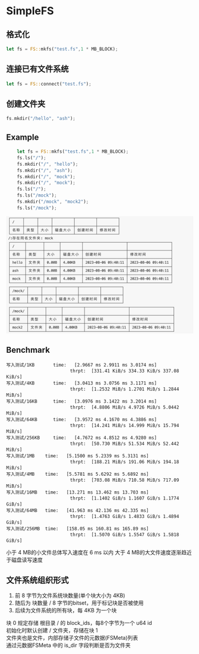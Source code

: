 # SimpleFS
## 格式化
```rust
let fs = FS::mkfs("test.fs",1 * MB_BLOCK);
```
## 连接已有文件系统
```rust
let fs = FS::connect("test.fs");
```

## 创建文件夹
```rust
fs.mkdir("/hello", "ash");
```

## Example
```rust
    let fs = FS::mkfs("test.fs",1 * MB_BLOCK);
    fs.ls("/");
    fs.mkdir("/", "hello");
    fs.mkdir("/", "ash");
    fs.mkdir("/", "mock");
    fs.mkdir("/", "mock");
    fs.ls("/");
    fs.ls("/mock");
    fs.mkdir("/mock", "mock2");
    fs.ls("/mock");
```
![result](img/ls.png)

## Benchmark
```
写入测试/1KB       time:   [2.9667 ms 2.9911 ms 3.0174 ms]
                   		thrpt:  [331.41 KiB/s 334.33 KiB/s 337.08 KiB/s]
写入测试/4KB       time:   [3.0413 ms 3.0756 ms 3.1171 ms]
                   		thrpt:  [1.2532 MiB/s 1.2701 MiB/s 1.2844 MiB/s]
写入测试/16KB      time:   [3.0976 ms 3.1422 ms 3.2014 ms]
      	                thrpt:  [4.8806 MiB/s 4.9726 MiB/s 5.0442 MiB/s]
写入测试/64KB      time:   [3.9572 ms 4.1670 ms 4.3886 ms]
                        thrpt:  [14.241 MiB/s 14.999 MiB/s 15.794 MiB/s]
写入测试/256KB     time:   [4.7672 ms 4.8512 ms 4.9280 ms]
                        thrpt:  [50.730 MiB/s 51.534 MiB/s 52.442 MiB/s]
写入测试/1MB    time:   [5.1500 ms 5.2339 ms 5.3131 ms]
                        thrpt:  [188.21 MiB/s 191.06 MiB/s 194.18 MiB/s]	
写入测试/4MB    time:   [5.5781 ms 5.6292 ms 5.6892 ms]
                        thrpt:  [703.08 MiB/s 710.58 MiB/s 717.09 MiB/s]	
写入测试/16MB   time:   [13.271 ms 13.462 ms 13.703 ms]
                        thrpt:  [1.1402 GiB/s 1.1607 GiB/s 1.1774 GiB/s]				
写入测试/64MB   time:   [41.963 ms 42.136 ms 42.335 ms]
                        thrpt:  [1.4763 GiB/s 1.4833 GiB/s 1.4894 GiB/s]
写入测试/256MB  time:   [158.05 ms 160.81 ms 165.89 ms]
                        thrpt:  [1.5070 GiB/s 1.5547 GiB/s 1.5818 GiB/s]
```
小于 4 MB的小文件总体写入速度在 6 ms 以内
大于 4 MB的大文件速度逐渐趋近于磁盘读写速度

## 文件系统组织形式
1. 前 8 字节为文件系统块数量(单个块大小为 4KB)  
2. 随后为 块数量 / 8 字节的bitset，用于标记块是否被使用  
3. 后续为文件系统的所有块，每 4KB 为一个块  


块 0 规定存储 根目录 / 的 block_ids，每8个字节为一个 u64 id  
初始化时默认创建 / 文件夹，存储在块 1  
文件夹也是文件，内部存储子文件的元数据(FSMeta)列表  
通过元数据FSMeta 中的 is_dir 字段判断是否为文件夹
